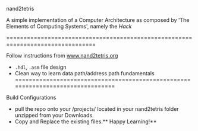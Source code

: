 nand2tetris

A simple implementation of a Computer Architecture as composed by 'The Elements of Computing Systems', namely the *Hack*

================================================================================

Follow instructions from www.nand2tetris.org	

- `.hdl`, `.asm` file design
- Clean way to learn data path/address path fundamentals 
================================================================================

Build Configurations
- pull the repo onto your /projects/ located in your nand2tetris folder unzipped from your Downloads.
- Copy and Replace the existing files.** Happy Learning!**
